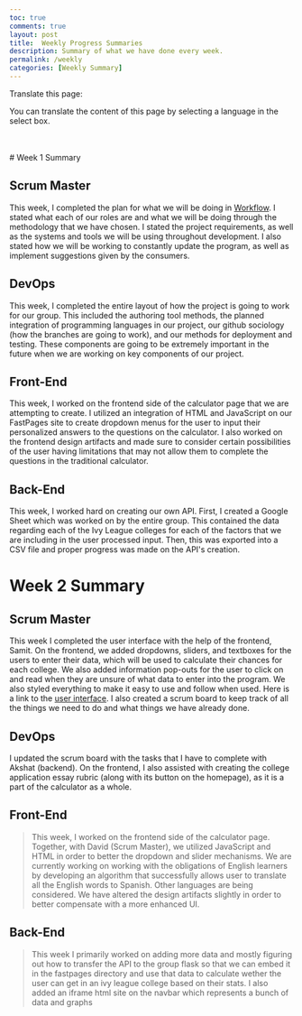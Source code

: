 ```yaml
---
toc: true
comments: true
layout: post
title:  Weekly Progress Summaries
description: Summary of what we have done every week.
permalink: /weekly
categories: [Weekly Summary]
---
```

<body>

  <p>Translate this page:</p>
  
  <div id="google_translate_element"></div>
  
  <script type="text/javascript">
  function googleTranslateElementInit() {
    new google.translate.TranslateElement({pageLanguage: 'en'}, 'google_translate_element');
  }
  </script>
  
  <script type="text/javascript" src="//translate.google.com/translate_a/element.js?cb=googleTranslateElementInit"></script>
  
  <p>You can translate the content of this page by selecting a language in the select box.</p>
  
</body>
<br>
<br>
# Week 1 Summary

## Scrum Master
>
This week, I completed the plan for what we will be doing in [Workflow](https://davidvasilev1.github.io/group-project/about/). I stated what each of our roles are and what we will be doing through the methodology that we have chosen. I stated the project requirements, as well as the systems and tools we will be using throughout development. I also stated how we will be working to constantly update the program, as well as implement suggestions given by the consumers.
 
## DevOps
>
This week, I completed the entire layout of how the project is going to work for our group. This included the authoring tool methods, the planned integration of programming languages in our project, our github sociology (how the branches are going to work), and our methods for deployment and testing. These components are going to be extremely important in the future when we are working on key components of our project. 

## Front-End
>
This week, I worked on the frontend side of the calculator page that we are attempting to create. I utilized an integration of HTML and JavaScript on our FastPages site to create dropdown menus for the user to input their personalized answers to the questions on the calculator. I also worked on the frontend design artifacts and made sure to consider certain possibilities of the user having limitations that may not allow them to complete the questions in the traditional calculator.

## Back-End
>
This week, I worked hard on creating our own API. First, I created a Google Sheet which was worked on by the entire group. This contained the data regarding each of the Ivy League colleges for each of the factors that we are including in the user processed input. Then, this was exported into a CSV file and proper progress was made on the API's creation. 

# Week 2 Summary

## Scrum Master
>
This week I completed the user interface with the help of the frontend, Samit. On the frontend, we added dropdowns, sliders, and textboxes for the users to enter their data, which will be used to calculate their chances for each college. We also added information pop-outs for the user to click on and read when they are unsure of what data to enter into the program. We also styled everything to make it easy to use and follow when used. Here is a link to the [user interface](https://davidvasilev1.github.io/group-project/project?). I also created a scrum board to keep track of all the things we need to do and what things we have already done.

## DevOps
>
I updated the scrum board with the tasks that I have to complete with Akshat (backend). On the frontend, I also assisted with creating the college application essay rubric (along with its button on the homepage), as it is a part of the calculator as a whole. 

## Front-End
> This week, I worked on the frontend side of the calculator page. Together, with David (Scrum Master), we utilized JavaScript and HTML in order to better the dropdown and slider mechanisms. We are currently working on working with the obligations of English learners by developing an algorithm that successfully allows user to translate all the English words to Spanish. Other languages are being considered. We have altered the design artifacts slightly in order to better compensate with a more enhanced UI. 


## Back-End
> This week I primarily worked on adding more data and mostly figuring out how to transfer the API to the group flask so that we can embed it in the fastpages directory and use that data to calculate wether the user can get in an ivy league college based on their stats. I also added an iframe html site on the navbar which represents a bunch of data and graphs